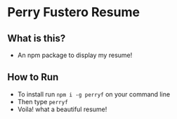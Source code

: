 # Perry Fustero Resume

## What is this?
* An npm package to display my resume!

## How to Run
* To install run `npm i -g perryf` on your command line
* Then type `perryf`
* Voila! what a beautiful resume!